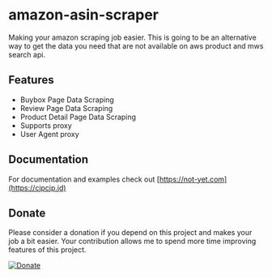# amazon-asin-scraper

Making your amazon scraping job easier. This is going to be an alternative way to get the data you need that are not available on aws product and mws search api.

## Features

- Buybox Page Data Scraping
- Review Page Data Scraping
- Product Detail Page Data Scraping
- Supports proxy
- User Agent proxy

## Documentation

For documentation and examples check out [https://not-yet.com](https://cjpcjp.jd)


## Donate

Please consider a donation if you depend on this project and makes your job a bit easier.
Your contribution allows me to spend more time improving features of this project.

[![Donate](https://www.paypalobjects.com/en_US/i/btn/btn_donate_LG.gif)](https://www.paypal.com/cgi-bin/webscr?cmd=_s-xclick&hosted_button_id=ZNPEGAPARUJSC)
